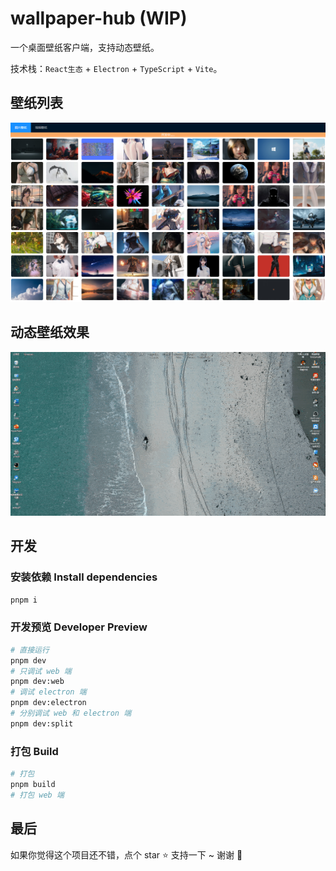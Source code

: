 # wallpaper-hub (WIP)

一个桌面壁纸客户端，支持动态壁纸。

技术栈：`React生态` + `Electron` + `TypeScript` + `Vite`。

## 壁纸列表

<img src="https://raw.githubusercontent.com/wangrongding/image-house/master/images202204280233745.png" width="600" />

## 动态壁纸效果

<img src="https://raw.githubusercontent.com/wangrongding/image-house/master/images202204250101273.gif" width="600" />

## 开发

### 安装依赖 Install dependencies

```sh
pnpm i
```

### 开发预览 Developer Preview

```sh
# 直接运行
pnpm dev
# 只调试 web 端
pnpm dev:web
# 调试 electron 端
pnpm dev:electron
# 分别调试 web 和 electron 端
pnpm dev:split
```

### 打包 Build

```sh
# 打包
pnpm build
# 打包 web 端
```

## 最后

如果你觉得这个项目还不错，点个 star ⭐️ 支持一下 ~ 谢谢 🌸
